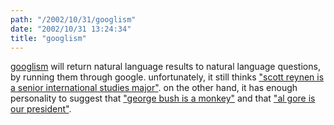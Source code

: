 ```yaml
---
path: "/2002/10/31/googlism" 
date: "2002/10/31 13:24:34" 
title: "googlism" 
---
```

<a href="http://www.googlism.com/">googlism</a> will return natural language results to natural language questions, by running them through google. unfortunately, it still thinks <a href="http://www.googlism.com/index.htm?ism=scott+reynen&amp;type=1">"scott reynen is a senior international studies major"</a>. on the other hand, it has enough personality to suggest that <a href="http://www.googlism.com/index.htm?ism=george+bush&amp;type=1">"george bush is a monkey"</a> and that <a href="http://www.googlism.com/index.htm?ism=al+gore&amp;type=1">"al gore is our president"</a>.